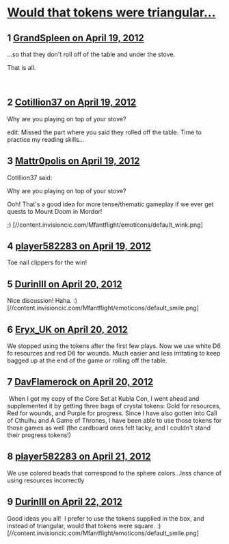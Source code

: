 # [Would that tokens were triangular...](https://community.fantasyflightgames.com/topic/63315-would-that-tokens-were-triangular/)

## 1 [GrandSpleen on April 19, 2012](https://community.fantasyflightgames.com/topic/63315-would-that-tokens-were-triangular/?do=findComment&comment=619474)

...so that they don't roll off of the table and under the stove.

That is all.

 

## 2 [Cotillion37 on April 19, 2012](https://community.fantasyflightgames.com/topic/63315-would-that-tokens-were-triangular/?do=findComment&comment=619512)

Why are you playing on top of your stove?

edit: Missed the part where you said they rolled off the table. Time to practice my reading skills...

## 3 [Mattr0polis on April 19, 2012](https://community.fantasyflightgames.com/topic/63315-would-that-tokens-were-triangular/?do=findComment&comment=619855)

Cotillion37 said:

Why are you playing on top of your stove?



Ooh! That's a good idea for more tense/thematic gameplay if we ever get quests to Mount Doom in Mordor!

;) [//content.invisioncic.com/Mfantflight/emoticons/default_wink.png]

## 4 [player582283 on April 19, 2012](https://community.fantasyflightgames.com/topic/63315-would-that-tokens-were-triangular/?do=findComment&comment=619880)

Toe nail clippers for the win!

## 5 [DurinIII on April 20, 2012](https://community.fantasyflightgames.com/topic/63315-would-that-tokens-were-triangular/?do=findComment&comment=619890)

Nice discussion! Haha. :) [//content.invisioncic.com/Mfantflight/emoticons/default_smile.png] 

## 6 [Eryx_UK on April 20, 2012](https://community.fantasyflightgames.com/topic/63315-would-that-tokens-were-triangular/?do=findComment&comment=620058)

We stopped using the tokens after the first few plays. Now we use white D6 fo resources and red D6 for wounds. Much easier and less irritating to keep bagged up at the end of the game or rolling off the table.

## 7 [DavFlamerock on April 20, 2012](https://community.fantasyflightgames.com/topic/63315-would-that-tokens-were-triangular/?do=findComment&comment=620176)

 When I got my copy of the Core Set at Kubla Con, I went ahead and supplemented it by getting three bags of crystal tokens: Gold for resources, Red for wounds, and Purple for progress. Since I have also gotten into Call of Cthulhu and A Game of Thrones, I have been able to use those tokens for those games as well (the cardboard ones felt tacky, and I couldn't stand their progress tokens!)

## 8 [player582283 on April 21, 2012](https://community.fantasyflightgames.com/topic/63315-would-that-tokens-were-triangular/?do=findComment&comment=620574)

We use colored beads that correspond to the sphere colors...less chance of using resources incorrectly

## 9 [DurinIII on April 22, 2012](https://community.fantasyflightgames.com/topic/63315-would-that-tokens-were-triangular/?do=findComment&comment=620851)

Good ideas you all!  I prefer to use the tokens supplied in the box, and instead of triangular, would that tokens were square. :) [//content.invisioncic.com/Mfantflight/emoticons/default_smile.png] 

